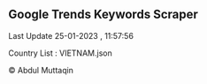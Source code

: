 

## Google Trends Keywords Scraper 
 
Last Update 25-01-2023 , 11:57:56

Country List :
VIETNAM.json



© Abdul Muttaqin 
